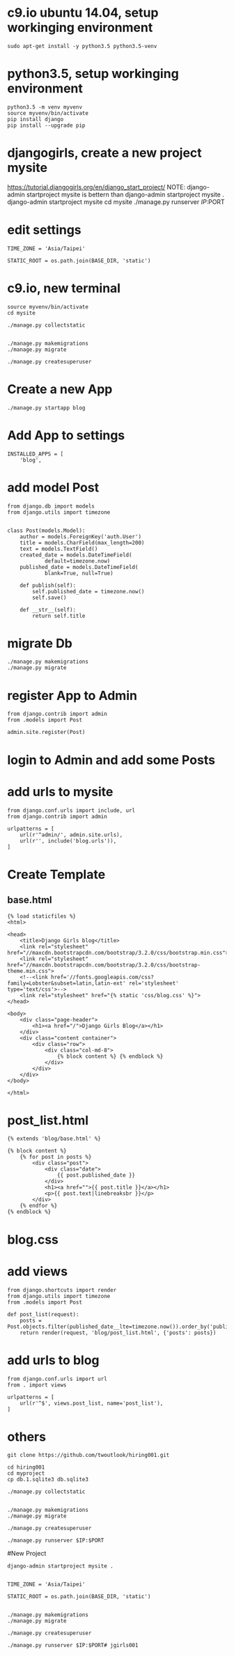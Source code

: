 # c9.io ubuntu 14.04, setup workinging environment

    sudo apt-get install -y python3.5 python3.5-venv
    
# python3.5, setup workinging environment    
    python3.5 -m venv myvenv
    source myvenv/bin/activate
    pip install django
    pip install --upgrade pip
    

# djangogirls,  create a new project mysite
https://tutorial.djangogirls.org/en/django_start_project/ 
NOTE: django-admin startproject mysite is bettern than django-admin startproject mysite .
    django-admin startproject mysite 
    cd mysite
    ./manage.py runserver $IP:$PORT
    
# edit settings 
    TIME_ZONE = 'Asia/Taipei'
    
    STATIC_ROOT = os.path.join(BASE_DIR, 'static')

# c9.io, new terminal 
    source myvenv/bin/activate
    cd mysite

    ./manage.py collectstatic
    
    
    ./manage.py makemigrations
    ./manage.py migrate
    
    ./manage.py createsuperuser



# Create a new App
    ./manage.py startapp blog
    
# Add App to settings 
    INSTALLED_APPS = [
        'blog', 
    
# add model Post
    from django.db import models
    from django.utils import timezone
    
    
    class Post(models.Model):
        author = models.ForeignKey('auth.User')
        title = models.CharField(max_length=200)
        text = models.TextField()
        created_date = models.DateTimeField(
                default=timezone.now)
        published_date = models.DateTimeField(
                blank=True, null=True)
    
        def publish(self):
            self.published_date = timezone.now()
            self.save()
    
        def __str__(self):
            return self.title
# migrate Db
    
    ./manage.py makemigrations
    ./manage.py migrate
    
# register App to Admin
    from django.contrib import admin
    from .models import Post
    
    admin.site.register(Post)
    
# login to Admin and add some Posts

# add urls to mysite

    from django.conf.urls import include, url
    from django.contrib import admin
    
    urlpatterns = [
        url(r'^admin/', admin.site.urls),
        url(r'', include('blog.urls')),
    ]
    
# Create Template
## base.html
    
    {% load staticfiles %}
    <html>
    
    <head>
        <title>Django Girls blog</title>
        <link rel="stylesheet" href="//maxcdn.bootstrapcdn.com/bootstrap/3.2.0/css/bootstrap.min.css">
        <link rel="stylesheet" href="//maxcdn.bootstrapcdn.com/bootstrap/3.2.0/css/bootstrap-theme.min.css">
        <!--<link href='//fonts.googleapis.com/css?family=Lobster&subset=latin,latin-ext' rel='stylesheet' type='text/css'>-->
        <link rel="stylesheet" href="{% static 'css/blog.css' %}">
    </head>
    
    <body>
        <div class="page-header">
            <h1><a href="/">Django Girls Blog</a></h1>
        </div>
        <div class="content container">
            <div class="row">
                <div class="col-md-8">
                    {% block content %} {% endblock %}
                </div>
            </div>
        </div>
    </body>
    
    </html>

# post_list.html
    {% extends 'blog/base.html' %}

    {% block content %}
        {% for post in posts %}
            <div class="post">
                <div class="date">
                    {{ post.published_date }}
                </div>
                <h1><a href="">{{ post.title }}</a></h1>
                <p>{{ post.text|linebreaksbr }}</p>
            </div>
        {% endfor %}
    {% endblock %}


# blog.css


   
# add views
    from django.shortcuts import render
    from django.utils import timezone
    from .models import Post
    
    def post_list(request):
        posts = Post.objects.filter(published_date__lte=timezone.now()).order_by('published_date')
        return render(request, 'blog/post_list.html', {'posts': posts})
    
# add urls to blog
    
    from django.conf.urls import url
    from . import views
    
    urlpatterns = [
        url(r'^$', views.post_list, name='post_list'),
    ]
        
    
    
# others    
    git clone https://github.com/twoutlook/hiring001.git
    
    cd hiring001
    cd myproject
    cp db.1.sqlite3 db.sqlite3
    
    ./manage.py collectstatic
    
    
    ./manage.py makemigrations
    ./manage.py migrate
    
    ./manage.py createsuperuser
    
    ./manage.py runserver $IP:$PORT

    
#New Project

    django-admin startproject mysite .
    
    
    TIME_ZONE = 'Asia/Taipei'
    
    STATIC_ROOT = os.path.join(BASE_DIR, 'static')
    
    
    ./manage.py makemigrations
    ./manage.py migrate
    
    ./manage.py createsuperuser
    
    ./manage.py runserver $IP:$PORT# jgirls001
